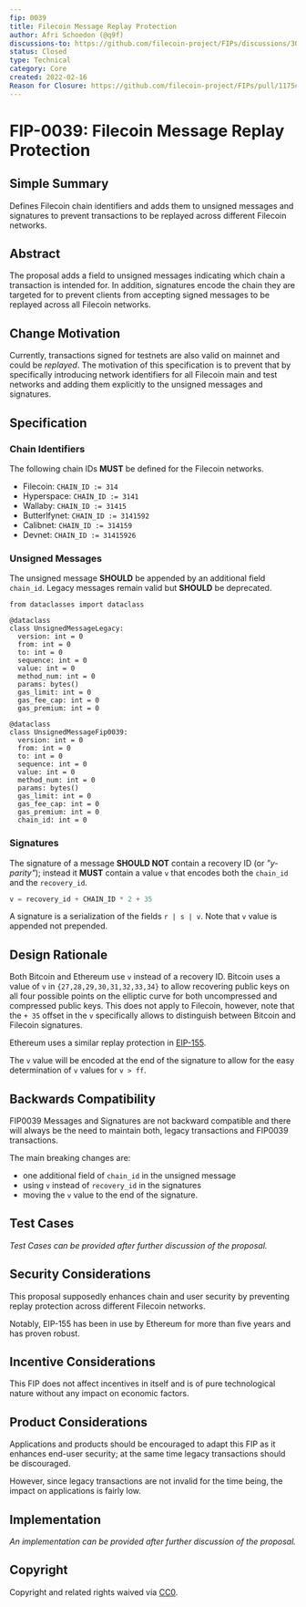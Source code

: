 ```yaml
---
fip: 0039
title: Filecoin Message Replay Protection
author: Afri Schoedon (@q9f)
discussions-to: https://github.com/filecoin-project/FIPs/discussions/301
status: Closed
type: Technical
category: Core
created: 2022-02-16
Reason for Closure: https://github.com/filecoin-project/FIPs/pull/1175#issue-3213552112
---
```


# FIP-0039: Filecoin Message Replay Protection

## Simple Summary
Defines Filecoin chain identifiers and adds them to unsigned messages and signatures to prevent transactions to be replayed across different Filecoin networks.

## Abstract
The proposal adds a field to unsigned messages indicating which chain a transaction is intended for. In addition, signatures encode the chain they are targeted for to prevent clients from accepting signed messages to be replayed across all Filecoin networks.

## Change Motivation
Currently, transactions signed for testnets are also valid on mainnet and could be _replayed_. The motivation of this specification is to prevent that by specifically introducing network identifiers for all Filecoin main and test networks and adding them explicitly to the unsigned messages and signatures.

## Specification
### Chain Identifiers
The following chain IDs **MUST** be defined for the Filecoin networks.
- Filecoin: `CHAIN_ID := 314`
- Hyperspace: `CHAIN_ID := 3141`
- Wallaby: `CHAIN_ID := 31415`
- Butterlfynet: `CHAIN_ID := 3141592`
- Calibnet: `CHAIN_ID := 314159`
- Devnet: `CHAIN_ID := 31415926`

### Unsigned Messages
The unsigned message **SHOULD** be appended by an additional field `chain_id`. Legacy messages remain valid but **SHOULD** be deprecated.

```pyhton
from dataclasses import dataclass

@dataclass
class UnsignedMessageLegacy:
  version: int = 0
  from: int = 0
  to: int = 0
  sequence: int = 0
  value: int = 0
  method_num: int = 0
  params: bytes()
  gas_limit: int = 0
  gas_fee_cap: int = 0
  gas_premium: int = 0

@dataclass
class UnsignedMessageFip0039:
  version: int = 0
  from: int = 0
  to: int = 0
  sequence: int = 0
  value: int = 0
  method_num: int = 0
  params: bytes()
  gas_limit: int = 0
  gas_fee_cap: int = 0
  gas_premium: int = 0
  chain_id: int = 0
```

### Signatures
The signature of a message **SHOULD NOT** contain a recovery ID (or _"y-parity"_); instead it **MUST** contain a value `v` that encodes both the `chain_id` and the `recovery_id`.

```python
v = recovery_id + CHAIN_ID * 2 + 35
```

A signature is a serialization of the fields `r | s | v`. Note that `v` value is appended not prepended.

## Design Rationale
Both Bitcoin and Ethereum use `v` instead of a recovery ID. Bitcoin uses a value of `v` in `{27,28,29,30,31,32,33,34}` to allow recovering public keys on all four possible points on the elliptic curve for both uncompressed and compressed public keys. This does not apply to Filecoin, however, note that the `+ 35` offset in the `v` specifically allows to distinguish between Bitcoin and Filecoin signatures.

Ethereum uses a similar replay protection in [EIP-155](https://eips.ethereum.org/EIPS/eip-155).

The `v` value will be encoded at the end of the signature to allow for the easy determination of `v` values for `v > ff`.

## Backwards Compatibility
FIP0039 Messages and Signatures are not backward compatible and there will always be the need to maintain both, legacy transactions and FIP0039 transactions.

The main breaking changes are:
* one additional field of `chain_id` in the unsigned message
* using `v` instead of `recovery_id` in the signatures
* moving the `v` value to the end of the signature.

## Test Cases
_Test Cases can be provided after further discussion of the proposal._

## Security Considerations
This proposal supposedly enhances chain and user security by preventing replay protection across different Filecoin networks.

Notably, EIP-155 has been in use by Ethereum for more than five years and has proven robust.

## Incentive Considerations
This FIP does not affect incentives in itself and is of pure technological nature without any impact on economic factors.

## Product Considerations
Applications and products should be encouraged to adapt this FIP as it enhances end-user security; at the same time legacy transactions should be discouraged.

However, since legacy transactions are not invalid for the time being, the impact on applications is fairly low.

## Implementation
_An implementation can be provided after further discussion of the proposal._

## Copyright
Copyright and related rights waived via [CC0](https://creativecommons.org/publicdomain/zero/1.0/).

